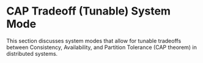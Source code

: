 # CAP Tradeoff (Tunable) System Mode

This section discusses system modes that allow for tunable tradeoffs between Consistency, Availability, and Partition Tolerance (CAP theorem) in distributed systems.